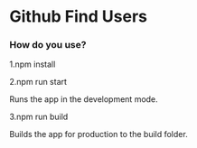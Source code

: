 <h1>Github Find Users</h1>

<h3>How do you use?</h3>

<p>1.npm install</p>
<p>2.npm run start</p>
<p>Runs the app in the development mode.</p>
<p>3.npm run build</p>
<p>Builds the app for production to the build folder.</p>
